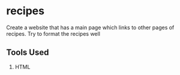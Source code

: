 # recipes
Create a website that has a main page which links to other pages of recipes. Try to format the recipes well
## Tools Used
1. HTML